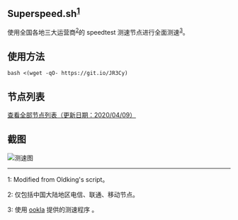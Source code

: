 ## Superspeed.sh<sup>[1](#脚注1)</sup>
使用全国各地三大运营商<sup>[2](#脚注2)</sup>的 speedtest 测速节点进行全面测速<sup>[3](#脚注3)</sup>。

## 使用方法
```
bash <(wget -qO- https://git.io/JR3Cy)
```

## 节点列表
[查看全部节点列表（更新日期：2020/04/09）](https://git.io/superspeedList) 

## 截图
![测速图](SuperSpeed.png)

---

<a name="脚注1">1</a>: Modified from Oldking's script。

<a name="脚注2">2</a>: 仅包括中国大陆地区电信、联通、移动节点。

<a name="脚注3">3</a>: 使用 [ookla](https://install.speedtest.net/app/cli/ookla-speedtest-1.0.0-x86_64-linux.tgz) 提供的测速程序
。
